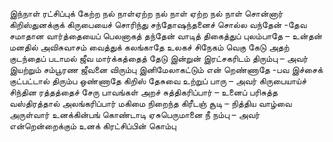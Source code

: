 
இந்நாள் ரட்சிப்புக் கேற்ற நல் நாள்ஏற்ற நல் நாள் ஏற்ற நல் நாள்
சொன்னார் கிறிஸ்துனக்குக் கிருபையைச் சொரிந்து
சந்தோஷந்தனைச் சொல்ல வந்தேன் -தேவ
சமாதான வார்த்தையைப் பெலனாகத் தந்தேன்
வாடித் திகைத்துப் புலம்பாதே – உன்தன்
மனதில் அவிசுவாசம் வைத்துக் கலங்காதே
உலகச் சிநேகம் வெகு கேடு அதற்
குடந்தைப் படாமல் ஜீவ மார்க்கத்தைத் தேடு
இன்றுன் இரட்சகரிடம் திரும்பு – அவர்
இயற்றும் சம்பூரண ஜீவனை விரும்பு
இனிமேலாகட்டும் என் றெண்ணாதே -பவ
இச்சைக் குட்பட்டால் திரும்ப ஒண்ணாதே
கிறிஸ் தேசுவை உற்றுப் பாரு – அவர்
கிருபையாய்ச் சிந்தின ரத்தத்தைச் சேரு
பாவங்கள் அறச் சுத்திகரிப்பார் – உனைப்
பரிசுத்த வஸ்திரத்தால் அலங்கரிப்பார்
மகிமை நிறைந்த கிரீடஞ் சூடி – நித்திய
வாழ்வை அருள்வார் உனக்கின்பங் கொண்டாடி
ஏசுபெருமானை நீ நம்பு – அவர்
என்றென்றைக்கும் உனக் கிரட்சிப்பின் கொம்பு



